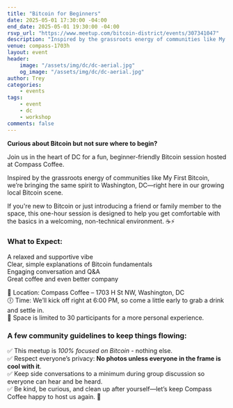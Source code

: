 ```yaml
---
title: "Bitcoin for Beginners"
date: 2025-05-01 17:30:00 -04:00
end_date: 2025-05-01 19:30:00 -04:00
rsvp_url: "https://www.meetup.com/bitcoin-district/events/307341047"
description: "Inspired by the grassroots energy of communities like My First Bitcoin, we’re bringing the same spirit to DC — right here in our growing local Bitcoin scene."
venue: compass-1703h
layout: event
header:
    image: "/assets/img/dc/dc-aerial.jpg"
    og_image: "/assets/img/dc/dc-aerial.jpg"
author: Trey
categories:
    - events
tags:
    - event
    - dc
    - workshop
comments: false
---
```

**Curious about Bitcoin but not sure where to begin?**

Join us in the heart of DC for a fun, beginner-friendly Bitcoin session hosted at Compass Coffee.

Inspired by the grassroots energy of communities like My First Bitcoin, we’re bringing the same spirit to Washington, DC—right here in our growing local Bitcoin scene.

If you're new to Bitcoin or just introducing a friend or family member to the space, this one-hour session is designed to help you get comfortable with the basics in a welcoming, non-technical environment. ☕⚡

### What to Expect:

A relaxed and supportive vibe  
Clear, simple explanations of Bitcoin fundamentals  
Engaging conversation and Q&A  
Great coffee and even better company  

📍 Location: Compass Coffee – 1703 H St NW, Washington, DC  
🕕 Time: We’ll kick off right at 6:00 PM, so come a little early to grab a drink and settle in.  
👥 Space is limited to 30 participants for a more personal experience.  

### A few community guidelines to keep things flowing:

✅ This meetup is *100% focused on Bitcoin* - nothing else.  
✅ Respect everyone’s privacy: **No photos unless everyone in the frame is cool with it**.  
✅ Keep side conversations to a minimum during group discussion so everyone can hear and be heard.  
✅ Be kind, be curious, and clean up after yourself—let’s keep Compass Coffee happy to host us again. 🙌   
